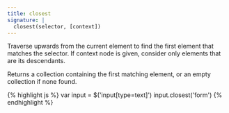 ```yaml
---
title: closest
signature: |
  closest(selector, [context])
---
```


Traverse upwards from the current element to find the first element that
matches the selector. If context node is given, consider only elements that are
its descendants.

Returns a collection containing the first matching element, or an empty
collection if none found.

{% highlight js %}
var input = $('input[type=text]')
input.closest('form')
{% endhighlight %}
